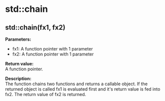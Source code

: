 # std::chain

## std::chain(fx1, fx2)
**Parameters:**
* fx1: A function pointer with 1 parameter
* fx2: A function pointer with 1 parameter

**Return value:**  
A function pointer.

**Description:**  
The function chains two functions and returns a callable object. If the returned object is called fx1 is evaluated first and it's return value is fed into fx2. The return value of fx2 is returned.